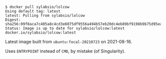 ```console
$ docker pull sylabsio/lolcow
Using default tag: latest
latest: Pulling from sylabsio/lolcow
Digest: sha256:09f8aca7c405a8c4cd3e6075df9556a494b57eb20dc4eb89bf9198b9b75d95ea
Status: Image is up to date for sylabsio/lolcow:latest
docker.io/sylabsio/lolcow:latest
```

Latest image built from `ubuntu:focal-20210723` on 2021-08-16.

Uses `ENTRYPOINT` instead of `CMD`, by mistake (of Singularity).
